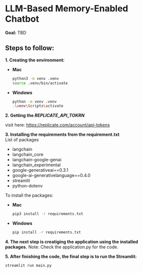 # LLM-Based Memory-Enabled Chatbot
**Goal:** 
TBD

## Steps to follow:

**1. Creating the environment:**

* **Mac**
    ```bash
    python3 -m venv .venv
    source .venv/bin/activate
    ```
* **Windows**
    ```bash
    python -m venv .venv
    .\venv\Scripts\activate
    ```

**2. Getting the *REPLICATE_API_TOKRN***

visit here: https://replicate.com/account/api-tokens

**3. Installing the requirements from the requirement.txt**\
List of packages
* langchain
* langchain_core
* langchain-google-genai
* langchain_experimental
* google-generativeai==0.3.1
* google-ai-generativelanguage==0.4.0
* streamlit
* python-dotenv

To install the packages:
* **Mac**
    ```bash
    pip3 install -r requirements.txt
    ```
* **Windows**
    ```bash
    pip install -r requirements.txt
    ```
**4. The next step is creatiging the application using the installed packages.**
Note: Check the application.py for the code.

**5. After finishing the code, the final step is to run the Streamlit:**
```bash
streamlit run main.py
```
